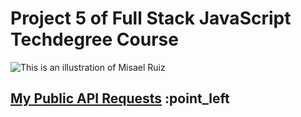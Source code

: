 # Project 5 of Full Stack JavaScript Techdegree Course

![This is an illustration of Misael Ruiz](images/misa-avatar.png)

## [My Public API Requests](#) :point_left
